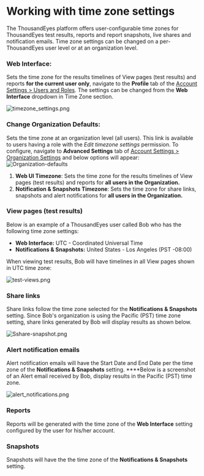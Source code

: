 # Working with time zone settings

The ThousandEyes platform offers user-configurable time zones for ThousandEyes test results, reports and report snapshots, live shares and notification emails. Time zone settings can be changed on a per-ThousandEyes user level or at an organization level.

### **Web Interface**: 

Sets the time zone for the results timelines of View pages \(test results\) and reports **for the current user only**, navigate to the **Profile** tab of the [Account Settings &gt; Users and Roles](https://app.thousandeyes.com/account-settings/users-roles/?section=profile). The settings can be changed from the **Web Interface** dropdown in Time Zone section.  
  
![timezone\_settings.png](https://success.thousandeyes.com/servlet/rtaImage?eid=ka02R000000URyx&feoid=00NE0000006OT0r&refid=0EM2R000000CQBK)

### **Change Organization Defaults:**

Sets the time zone at an organization level \(all users\). This link is available to users having a role with the _Edit timezone settings_ permission. To configure, navigate to **Advanced Settings** tab of [Account Settings &gt; Organization Settings](https://app.thousandeyes.com/account-settings/organization-settings/?section=advanced) and below options will appear:  ![Organization-defaults](https://success.thousandeyes.com/servlet/rtaImage?eid=ka02R000000URyx&feoid=00NE0000006OT0r&refid=0EM2R000000CQBP)

1.  **Web UI Timezone**: Sets the time zone for the results timelines of View pages \(test results\) and reports for **all users in the Organization.**
2. **Notification & Snapshots Timezone**: Sets the time zone for share links, snapshots and alert notifications for **all users in the Organization.**

### View pages \(test results\)

Below is an example of a ThousandEyes user called Bob who has the following time zone settings:

* **Web Interface:** UTC - Coordinated Universal Time 
* **Notifications & Snapshots:** United States - Los Angeles \(PST -08:00\)

When viewing test results, Bob will have timelines in all View pages shown in UTC time zone:

![test-views.png](https://success.thousandeyes.com/servlet/rtaImage?eid=ka02R000000URyx&feoid=00NE0000006OT0r&refid=0EM2R000000CQBZ)

### Share links

Share links follow the time zone selected for the **Notifications & Snapshots** setting. Since Bob's organization is using the Pacific \(PST\) time zone setting, share links generated by Bob will display results as shown below.  
  
![Sshare-snapshot.png](https://success.thousandeyes.com/servlet/rtaImage?eid=ka02R000000URyx&feoid=00NE0000006OT0r&refid=0EM2R000000CQBe)

### Alert notification emails

Alert notification emails will have the Start Date and End Date per the time zone of the **Notifications & Snapshots** setting. ****Below is a screenshot of an Alert email received by Bob, display results in the Pacific \(PST\) time zone.  
  
![alert\_notifications.png](https://success.thousandeyes.com/servlet/rtaImage?eid=ka02R000000URyx&feoid=00NE0000006OT0r&refid=0EM2R000000CQBo)

### Reports

Reports will be generated with the time zone of the **Web Interface** setting configured by the user for his/her account.

### Snapshots

Snapshots will have the the time zone of the **Notifications & Snapshots** setting. 

